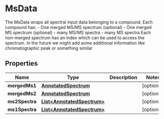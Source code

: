 

# MsData

The MsData wraps all spectral input data belonging to a compound.   Each compound has:  - One merged MS/MS spectrum (optional)  - One merged MS spectrum (optional)  - many MS/MS spectra  - many MS spectra   Each non-merged spectrum has an index which can be used to access the spectrum.   In the future we might add some additional information like chromatographic peak or something similar

## Properties

| Name | Type | Description | Notes |
|------------ | ------------- | ------------- | -------------|
|**mergedMs1** | [**AnnotatedSpectrum**](AnnotatedSpectrum.md) |  |  [optional] |
|**mergedMs2** | [**AnnotatedSpectrum**](AnnotatedSpectrum.md) |  |  [optional] |
|**ms2Spectra** | [**List&lt;AnnotatedSpectrum&gt;**](AnnotatedSpectrum.md) |  |  [optional] |
|**ms1Spectra** | [**List&lt;AnnotatedSpectrum&gt;**](AnnotatedSpectrum.md) |  |  [optional] |



